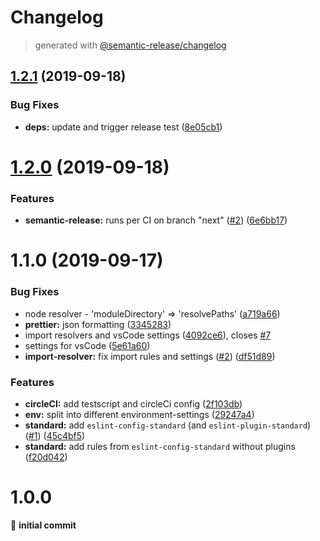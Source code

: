 # Changelog
> generated with [@semantic-release/changelog](https://github.com/semantic-release/changelog)

## [1.2.1](https://github.com/DoubleU23/eslint-config-viewar/compare/v1.2.0...v1.2.1) (2019-09-18)


### Bug Fixes

* **deps:** update and trigger release test ([8e05cb1](https://github.com/DoubleU23/eslint-config-viewar/commit/8e05cb1))

# [1.2.0](https://github.com/DoubleU23/eslint-config-viewar/compare/v1.1.0...v1.2.0) (2019-09-18)


### Features

* **semantic-release:** runs per CI on branch "next" ([#2](https://github.com/DoubleU23/eslint-config-viewar/issues/2)) ([6e6bb17](https://github.com/DoubleU23/eslint-config-viewar/commit/6e6bb17))

# 1.1.0 (2019-09-17)

### Bug Fixes

- node resolver - 'moduleDirectory' => 'resolvePaths' ([a719a66](https://bitbucket.org/viewar_sf/eslint-config-viewar/commits/a719a66))
- **prettier:** json formatting ([3345283](https://bitbucket.org/viewar_sf/eslint-config-viewar/commits/3345283))
- import resolvers and vsCode settings ([4092ce6](https://bitbucket.org/viewar_sf/eslint-config-viewar/commits/4092ce6)), closes [#7](https://bitbucket.org/viewar_sf/eslint-config-viewar/issue/7)
- settings for vsCode ([5e61a60](https://bitbucket.org/viewar_sf/eslint-config-viewar/commits/5e61a60))
- **import-resolver:** fix import rules and settings ([#2](https://bitbucket.org/viewar_sf/eslint-config-viewar/issues/2)) ([df51d89](https://bitbucket.org/viewar_sf/eslint-config-viewar/commits/df51d89))

### Features

- **circleCI:** add testscript and circleCi config ([2f103db](https://bitbucket.org/viewar_sf/eslint-config-viewar/commits/2f103db))
- **env:** split into different environment-settings ([29247a4](https://bitbucket.org/viewar_sf/eslint-config-viewar/commits/29247a4))
- **standard:** add `eslint-config-standard` (and `eslint-plugin-standard`) ([#1](https://bitbucket.org/viewar_sf/eslint-config-viewar/issues/1)) ([45c4bf5](https://bitbucket.org/viewar_sf/eslint-config-viewar/commits/45c4bf5))
- **standard:** add rules from `eslint-config-standard` without plugins ([f20d042](https://bitbucket.org/viewar_sf/eslint-config-viewar/commits/f20d042))

# 1.0.0

🎉 **initial commit**
